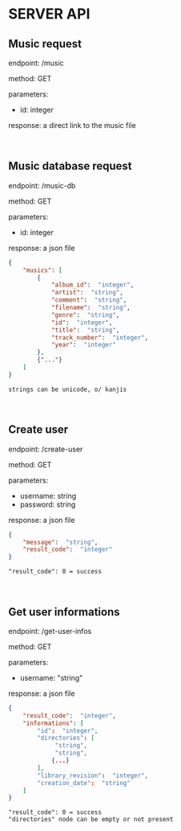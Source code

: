 # SERVER API

## Music request

endpoint: /music

method: GET

parameters:
- id: integer

response: a direct link to the music file

<br>

## Music database request

endpoint: /music-db

method: GET

parameters:
- id: integer

response: a json file

```json
{
    "musics": [
        {
            "album_id":  "integer",
            "artist":  "string",
            "comment":  "string",
            "filename":  "string",
            "genre":  "string",
            "id":  "integer",
            "title":  "string",
            "track_number":  "integer",
            "year":  "integer"
        },
        {"..."}
    ]
}
```
```
strings can be unicode, o/ kanjis
```

<br>

## Create user

endpoint: /create-user

method: GET

parameters:
- username: string
- password: string

response: a json file

```json
{
    "message":  "string",
    "result_code":  "integer"
}
```
```
"result_code": 0 = success
```

<br>

## Get user informations

endpoint: /get-user-infos

method: GET

parameters:
- username:  "string"

response: a json file

```json
{
    "result_code":  "integer",
    "informations": [
        "id":  "integer",
        "directories": [
             "string",
             "string",
            {...}
        ],
        "library_revision":  "integer",
        "creation_date":  "string"
    ]
}
```
```
"result_code": 0 = success
"directories" node can be empty or not present
```

<br>
